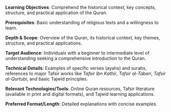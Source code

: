 **Learning Objectives**: Comprehend the historical context, key concepts, structure, and practical application of the Quran.

**Prerequisites**: Basic understanding of religious texts and a willingness to learn.

**Depth & Scope**: Overview of the Quran, its historical context, key themes, structure, and practical applications.

**Target Audience**: Individuals with a beginner to intermediate level of understanding seeking a comprehensive introduction to the Quran.

**Technical Details**: Examples of specific verses (ayahs) and surahs, references to major Tafsir works like *Tafsir Ibn Kathir*, *Tafsir al-Tabari*, *Tafsir al-Qurtubi*, and basic Tajwid principles.

**Relevant Technologies/Tools**: Online Quran resources, Tafsir literature (available in print and digital formats), and Tajwid learning applications.

**Preferred Format/Length**: Detailed explanations with concise examples.
